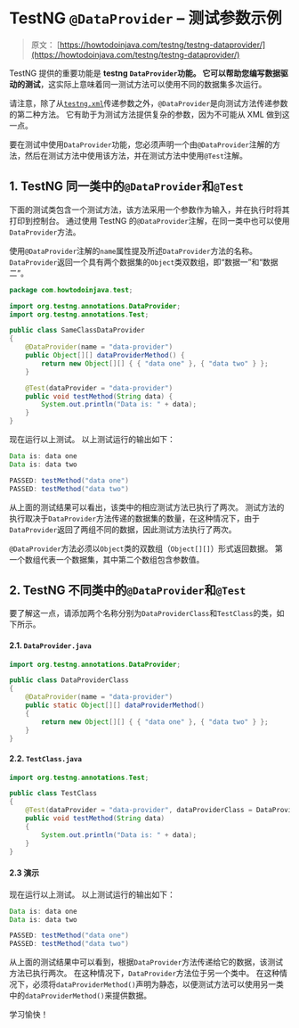 # TestNG `@DataProvider` – 测试参数示例

> 原文： [https://howtodoinjava.com/testng/testng-dataprovider/](https://howtodoinjava.com/testng/testng-dataprovider/)

TestNG 提供的重要功能是 **testng `DataProvider`**功能。 它可以帮助您编写**数据驱动的测试**，这实际上意味着同一测试方法可以使用不同的数据集多次运行。

请注意，除了从[`testng.xml`](https://howtodoinjava.com/testng/testng-parameters/)传递参数之外，`@DataProvider`是向测试方法传递参数的第二种方法。 它有助于为测试方法提供复杂的参数，因为不可能从 XML 做到这一点。

要在测试中使用`DataProvider`功能，您必须声明一个由`@DataProvider`注解的方法，然后在测试方法中使用该方法，并在测试方法中使用`@Test`注解。

## 1\. TestNG 同一类中的`@DataProvider`和`@Test`

下面的测试类包含一个测试方法，该方法采用一个参数作为输入，并在执行时将其打印到控制台。 通过使用 TestNG 的`@DataProvider`注解，在同一类中也可以使用`DataProvider`方法。

使用`@DataProvider`注解的`name`属性提及所述`DataProvider`方法的名称。 `DataProvider`返回一个具有两个数据集的`Object`类双数组，即“数据一”和“数据二”。

```java
package com.howtodoinjava.test;

import org.testng.annotations.DataProvider;
import org.testng.annotations.Test;

public class SameClassDataProvider 
{
	@DataProvider(name = "data-provider")
	public Object[][] dataProviderMethod() {
		return new Object[][] { { "data one" }, { "data two" } };
	}

	@Test(dataProvider = "data-provider")
	public void testMethod(String data) {
		System.out.println("Data is: " + data);
	}
}

```

现在运行以上测试。 以上测试运行的输出如下：

```java
Data is: data one
Data is: data two

PASSED: testMethod("data one")
PASSED: testMethod("data two")

```

从上面的测试结果可以看出，该类中的相应测试方法已执行了两次。 测试方法的执行取决于`DataProvider`方法传递的数据集的数量，在这种情况下，由于`DataProvider`返回了两组不同的数据，因此测试方法执行了两次。

`@DataProvider`方法必须以`Object`类的双数组（`Object[][]`）形式返回数据。 第一个数组代表一个数据集，其中第二个数组包含参数值。

## 2\. TestNG 不同类中的`@DataProvider`和`@Test`

要了解这一点，请添加两个名称分别为`DataProviderClass`和`TestClass`的类，如下所示。

#### 2.1\. `DataProvider.java`

```java
import org.testng.annotations.DataProvider;

public class DataProviderClass 
{
	@DataProvider(name = "data-provider")
	public static Object[][] dataProviderMethod() 
	{
		return new Object[][] { { "data one" }, { "data two" } };
	}
}

```

#### 2.2\. `TestClass.java`

```java
import org.testng.annotations.Test;

public class TestClass 
{
	@Test(dataProvider = "data-provider", dataProviderClass = DataProviderClass.class)
	public void testMethod(String data) 
	{
		System.out.println("Data is: " + data);
	}
}

```

#### 2.3 演示

现在运行以上测试。 以上测试运行的输出如下：

```java
Data is: data one
Data is: data two

PASSED: testMethod("data one")
PASSED: testMethod("data two")

```

从上面的测试结果中可以看到，根据`DataProvider`方法传递给它的数据，该测试方法已执行两次。 在这种情况下，`DataProvider`方法位于另一个类中。 在这种情况下，必须将`dataProviderMethod()`声明为静态，以便测试方法可以使用另一类中的`dataProviderMethod()`来提供数据。

学习愉快！